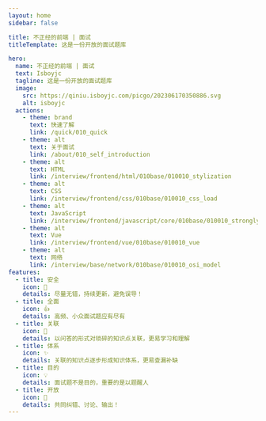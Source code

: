 ```yaml
---
layout: home
sidebar: false

title: 不正经的前端 | 面试
titleTemplate: 这是一份开放的面试题库

hero:
  name: 不正经的前端 | 面试
  text: Isboyjc
  tagline: 这是一份开放的面试题库
  image:
    src: https://qiniu.isboyjc.com/picgo/202306170350886.svg
    alt: isboyjc
  actions:
    - theme: brand
      text: 快速了解
      link: /quick/010_quick
    - theme: alt
      text: 关于面试
      link: /about/010_self_introduction
    - theme: alt
      text: HTML
      link: /interview/frontend/html/010base/010010_stylization
    - theme: alt
      text: CSS
      link: /interview/frontend/css/010base/010010_css_load
    - theme: alt
      text: JavaScript
      link: /interview/frontend/javascript/core/010base/010010_stronglytype_and_weaklytype
    - theme: alt
      text: Vue
      link: /interview/frontend/vue/010base/010010_vue
    - theme: alt
      text: 网络
      link: /interview/base/network/010base/010010_osi_model
features:
  - title: 安全
    icon: 🌟
    details: 尽量无错，持续更新，避免误导！
  - title: 全面
    icon: 👍
    details: 高频、小众面试题应有尽有
  - title: 关联
    icon: 🔗
    details: 以问答的形式对琐碎的知识点关联，更易学习和理解
  - title: 体系
    icon: ✨
    details: 关联的知识点逐步形成知识体系，更易查漏补缺
  - title: 目的
    icon: 💡
    details: 面试题不是目的，重要的是以题醒人
  - title: 开放
    icon: 👀
    details: 共同纠错、讨论、输出！
---
```


<script setup>
import Home from '@theme/components/Home.vue'
</script>

<Home />